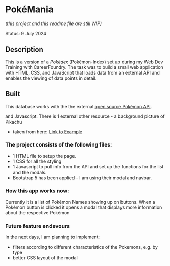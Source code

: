# PokéMania
*(this project and this readme file are still WIP)*

Status: 9 July 2024

## Description 
This is a version of a *Pokédex* (Pokémon-Index) set up during my Web Dev Training with CareerFoundry. The task was to build a small web application with HTML, CSS, and JavaScript that loads data from an external API and enables the viewing of data points in detail.

## Built 
This database works with the the external 
<a href="https://pokeapi.co/" target="_blank">open source Pokémon API</a>.

and Javascript. There is 1 external other resource - a background picture of Pikachu 
- taken from here: <a href="https://wallpapers.com/wallpapers/cute-pikachu-in-pokemon-anime-6z16jnz6bvgmfaqa.html" target="_blank">Link to Example</a>


### The project consists of the following files: 
- 1 HTML file to setup the page.
- 1 CSS for all the styling
- 1 Javascript to pull info from the API and set up the functions for the list and the modals.
- Bootstrap 5 has been applied - I am using their modal and navbar.

### How this app works now:
Currently it is a list of Pokémon Names showing up on buttons. When a Pokémon button is clicked it opens a modal that displays more information about the respective Pokémon

### Future feature endevours
In the next days, I am planning to implement:
- filters according to different characteristics of the Pokemons, e.g. by type
- better CSS layout of the modal

